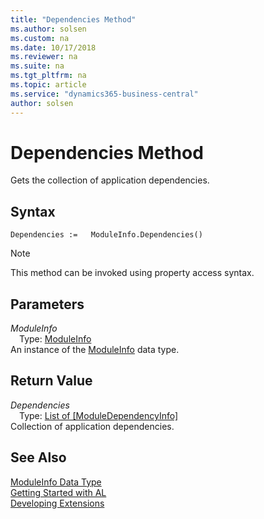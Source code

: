 ```yaml
---
title: "Dependencies Method"
ms.author: solsen
ms.custom: na
ms.date: 10/17/2018
ms.reviewer: na
ms.suite: na
ms.tgt_pltfrm: na
ms.topic: article
ms.service: "dynamics365-business-central"
author: solsen
---
```

[//]: # (START>DO_NOT_EDIT)
[//]: # (IMPORTANT:Do not edit any of the content between here and the END>DO_NOT_EDIT.)
[//]: # (Any modifications should be made in the .xml files in the ModernDev repo.)
# Dependencies Method
Gets the collection of application dependencies.

## Syntax
```
Dependencies :=   ModuleInfo.Dependencies()
```
> [!NOTE]  
> This method can be invoked using property access syntax.  

## Parameters
*ModuleInfo*  
&emsp;Type: [ModuleInfo](moduleinfo-data-type.md)  
An instance of the [ModuleInfo](moduleinfo-data-type.md) data type.  

## Return Value
*Dependencies*  
&emsp;Type: [List of [ModuleDependencyInfo]](../list/list-data-type.md)  
Collection of application dependencies.  


[//]: # (IMPORTANT: END>DO_NOT_EDIT)
## See Also
[ModuleInfo Data Type](moduleinfo-data-type.md)  
[Getting Started with AL](../devenv-get-started.md)  
[Developing Extensions](../devenv-dev-overview.md)